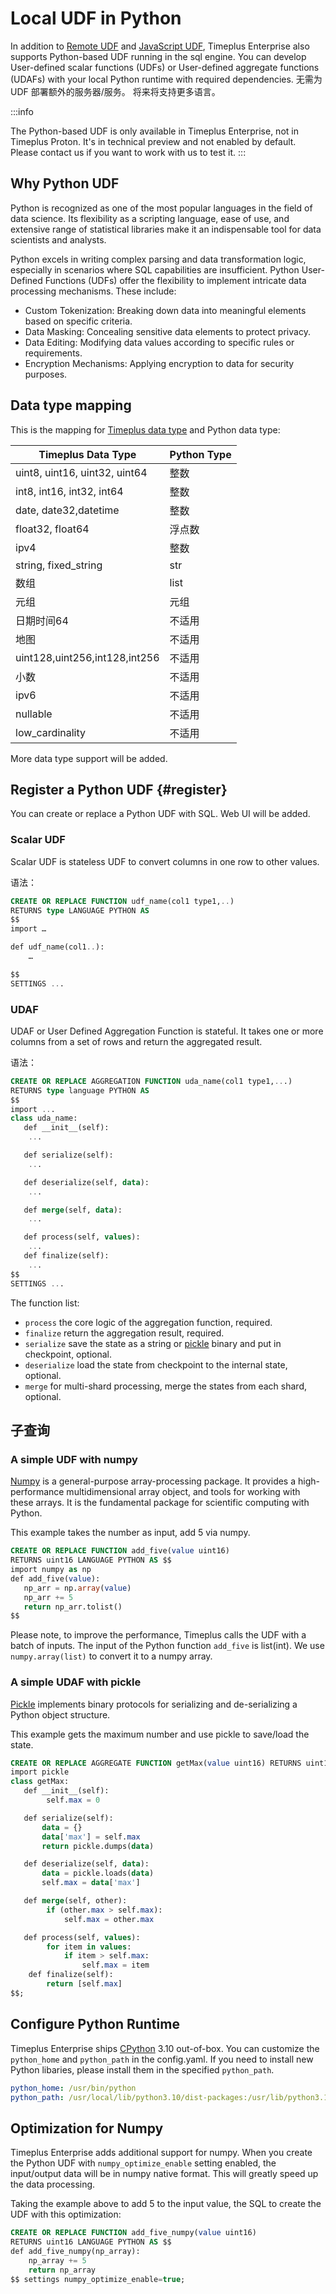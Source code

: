 # Local UDF in Python

In addition to [Remote UDF](remote-udf) and [JavaScript UDF](js-udf), Timeplus Enterprise also supports Python-based UDF running in the sql engine. You can develop User-defined scalar functions (UDFs) or User-defined aggregate functions (UDAFs) with your local Python runtime with required dependencies. 无需为 UDF 部署额外的服务器/服务。 将来将支持更多语言。

:::info

The Python-based UDF is only available in Timeplus Enterprise, not in Timeplus Proton. It's in technical preview and not enabled by default. Please contact us if you want to work with us to test it.
:::

## Why Python UDF

Python is recognized as one of the most popular languages in the field of data science. Its flexibility as a scripting language, ease of use, and extensive range of statistical libraries make it an indispensable tool for data scientists and analysts.

Python excels in writing complex parsing and data transformation logic, especially in scenarios where SQL capabilities are insufficient. Python User-Defined Functions (UDFs) offer the flexibility to implement intricate data processing mechanisms. These include:

- Custom Tokenization: Breaking down data into meaningful elements based on specific criteria.
- Data Masking: Concealing sensitive data elements to protect privacy.
- Data Editing: Modifying data values according to specific rules or requirements.
- Encryption Mechanisms: Applying encryption to data for security purposes.

## Data type mapping

This is the mapping for [Timeplus data type](datatypes) and Python data type:

| Timeplus Data Type                        | Python Type |
| ----------------------------------------- | ----------- |
| uint8, uint16, uint32, uint64             | 整数          |
| int8, int16, int32, int64                 | 整数          |
| date, date32,datetime                     | 整数          |
| float32, float64                          | 浮点数         |
| ipv4                                      | 整数          |
| string, fixed_string | str         |
| 数组                                        | list        |
| 元组                                        | 元组          |
| 日期时间64                                    | 不适用         |
| 地图                                        | 不适用         |
| uint128,uint256,int128,int256             | 不适用         |
| 小数                                        | 不适用         |
| ipv6                                      | 不适用         |
| nullable                                  | 不适用         |
| low_cardinality      | 不适用         |

More data type support will be added.

## Register a Python UDF {#register}

You can create or replace a Python UDF with SQL. Web UI will be added.

### Scalar UDF

Scalar UDF is stateless UDF to convert columns in one row to other values.

语法：

```sql
CREATE OR REPLACE FUNCTION udf_name(col1 type1,..)
RETURNS type LANGUAGE PYTHON AS
$$
import …

def udf_name(col1..):
    …

$$
SETTINGS ...
```

### UDAF

UDAF or User Defined Aggregation Function is stateful. It takes one or more columns from a set of rows and return the aggregated result.

语法：

```sql
CREATE OR REPLACE AGGREGATION FUNCTION uda_name(col1 type1,...)
RETURNS type language PYTHON AS
$$
import ...
class uda_name:
   def __init__(self):
	...

   def serialize(self):
	...

   def deserialize(self, data):
	...

   def merge(self, data):
	...

   def process(self, values):
	...
   def finalize(self):
	...
$$
SETTINGS ...
```

The function list:

- `process` the core logic of the aggregation function, required.
- `finalize` return the aggregation result, required.
- `serialize` save the state as a string or [pickle](https://docs.python.org/3/library/pickle.html) binary and put in checkpoint, optional.
- `deserialize` load the state from checkpoint to the internal state, optional.
- `merge` for multi-shard processing, merge the states from each shard, optional.

## 子查询

### A simple UDF with numpy

[Numpy](https://numpy.org/) is a general-purpose array-processing package. It provides a high-performance multidimensional array object, and tools for working with these arrays. It is the fundamental package for scientific computing with Python.

This example takes the number as input, add 5 via numpy.

```sql
CREATE OR REPLACE FUNCTION add_five(value uint16)
RETURNS uint16 LANGUAGE PYTHON AS $$
import numpy as np
def add_five(value):
   np_arr = np.array(value)
   np_arr += 5
   return np_arr.tolist()
$$
```

Please note, to improve the performance, Timeplus calls the UDF with a batch of inputs. The input of the Python function `add_five` is list(int). We use `numpy.array(list)` to convert it to a numpy array.

### A simple UDAF with pickle

[Pickle](https://docs.python.org/3/library/pickle.html) implements binary protocols for serializing and de-serializing a Python object structure.

This example gets the maximum number and use pickle to save/load the state.

```sql
CREATE OR REPLACE AGGREGATE FUNCTION getMax(value uint16) RETURNS uint16 LANGUAGE PYTHON AS $$
import pickle
class getMax:
   def __init__(self):
        self.max = 0

   def serialize(self):
       data = {}
       data['max'] = self.max
       return pickle.dumps(data)

   def deserialize(self, data):
       data = pickle.loads(data)
       self.max = data['max']

   def merge(self, other):
        if (other.max > self.max):
            self.max = other.max

   def process(self, values):
        for item in values:
            if item > self.max:
                self.max = item
    def finalize(self):
        return [self.max]
$$;
```

## Configure Python Runtime

Timeplus Enterprise ships [CPython](https://github.com/python/cpython) 3.10 out-of-box. You can customize the `python_home` and `python_path` in the config.yaml. If you need to install new Python libaries, please install them in the specified `python_path`.

```yaml
python_home: /usr/bin/python
python_path: /usr/local/lib/python3.10/dist-packages:/usr/lib/python3.10:/usr/lib/python3/dist-packages
```

## Optimization for Numpy

Timeplus Enterprise adds additional support for numpy. When you create the Python UDF with `numpy_optimize_enable` setting enabled, the input/output data will be in numpy native format. This will greatly speed up the data processing.

Taking the example above to add 5 to the input value, the SQL to create the UDF with this optimization:

```sql
CREATE OR REPLACE FUNCTION add_five_numpy(value uint16)
RETURNS uint16 LANGUAGE PYTHON AS $$
def add_five_numpy(np_array):
    np_array += 5
    return np_array
$$ settings numpy_optimize_enable=true;
```
